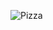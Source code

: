 ![Pizza](https://user-images.githubusercontent.com/58083434/130402775-9caaa1d4-54e7-44ff-8c4e-b07cf9940318.gif)

